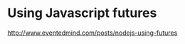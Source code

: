 Using Javascript futures
====================

http://www.eventedmind.com/posts/nodejs-using-futures
